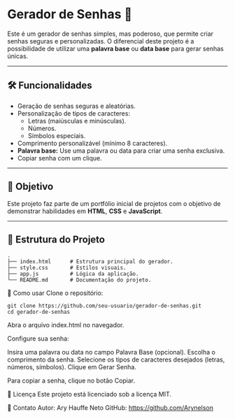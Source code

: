 
# Gerador de Senhas 🔐


Este é um gerador de senhas simples, mas poderoso, que permite criar senhas seguras e personalizadas. O diferencial deste projeto é a possibilidade de utilizar uma **palavra base** ou **data base** para gerar senhas únicas.

---

## 🛠️ Funcionalidades


- Geração de senhas seguras e aleatórias.
- Personalização de tipos de caracteres:
  - Letras (maiúsculas e minúsculas).
  - Números.
  - Símbolos especiais.
- Comprimento personalizável (mínimo 8 caracteres).
- **Palavra base:** Use uma palavra ou data para criar uma senha exclusiva.
- Copiar senha com um clique.

---

## 🎯 Objetivo

Este projeto faz parte de um portfólio inicial de projetos com o objetivo de demonstrar habilidades em **HTML**, **CSS** e **JavaScript**.

---

## 📂 Estrutura do Projeto

```plaintext
.
├── index.html      # Estrutura principal do gerador.
├── style.css       # Estilos visuais.
├── app.js          # Lógica da aplicação.
└── README.md       # Documentação do projeto.

```
🚀 Como usar
Clone o repositório:

```
git clone https://github.com/seu-usuario/gerador-de-senhas.git
cd gerador-de-senhas
```
Abra o arquivo index.html no navegador.

Configure sua senha:

Insira uma palavra ou data no campo Palavra Base (opcional).
Escolha o comprimento da senha.
Selecione os tipos de caracteres desejados (letras, números, símbolos).
Clique em Gerar Senha.

Para copiar a senha, clique no botão Copiar.

📝 Licença
Este projeto está licenciado sob a licença MIT.

📧 Contato
Autor: Ary Hauffe Neto
GitHub: https://github.com/Arynelson
